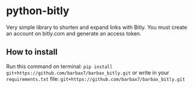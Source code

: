# python-bitly
Very simple library to shorten and expand links with Bitly. You must create an account on bitly.com and generate an access token.

## How to install
Run this command on terminal:
`pip install git+https://github.com/barbax7/barbax_bitly.git`
or write in your `requirements.txt` file:
`git+https://github.com/barbax7/barbax_bitly.git`
